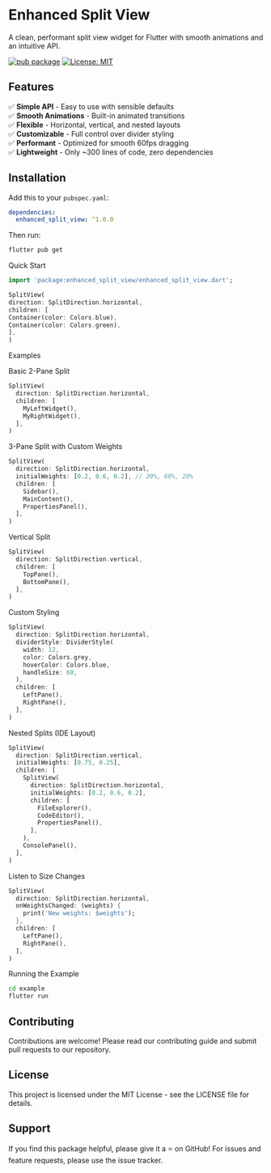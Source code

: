 # Enhanced Split View

A clean, performant split view widget for Flutter with smooth animations and an intuitive API.

[![pub package](https://img.shields.io/pub/v/enhanced_split_view.svg)](https://pub.dev/packages/enhanced_split_view)
[![License: MIT](https://img.shields.io/badge/License-MIT-yellow.svg)](https://opensource.org/licenses/MIT)

## Features

✅ **Simple API** - Easy to use with sensible defaults  
✅ **Smooth Animations** - Built-in animated transitions  
✅ **Flexible** - Horizontal, vertical, and nested layouts  
✅ **Customizable** - Full control over divider styling  
✅ **Performant** - Optimized for smooth 60fps dragging  
✅ **Lightweight** - Only ~300 lines of code, zero dependencies

## Installation

Add this to your `pubspec.yaml`:
```yaml
dependencies:
  enhanced_split_view: ^1.0.0
```
Then run:
```bash
flutter pub get
```

Quick Start
```dart
import 'package:enhanced_split_view/enhanced_split_view.dart';

SplitView(
direction: SplitDirection.horizontal,
children: [
Container(color: Colors.blue),
Container(color: Colors.green),
],
)
```

Examples

Basic 2-Pane Split
```dart
SplitView(
  direction: SplitDirection.horizontal,
  children: [
    MyLeftWidget(),
    MyRightWidget(),
  ],
)
```

3-Pane Split with Custom Weights
```dart
SplitView(
  direction: SplitDirection.horizontal,
  initialWeights: [0.2, 0.6, 0.2], // 20%, 60%, 20%
  children: [
    Sidebar(),
    MainContent(),
    PropertiesPanel(),
  ],
)
```

Vertical Split
```dart
SplitView(
  direction: SplitDirection.vertical,
  children: [
    TopPane(),
    BottomPane(),
  ],
)
```

Custom Styling
```dart
SplitView(
  direction: SplitDirection.horizontal,
  dividerStyle: DividerStyle(
    width: 12,
    color: Colors.grey,
    hoverColor: Colors.blue,
    handleSize: 60,
  ),
  children: [
    LeftPane(),
    RightPane(),
  ],
)
```

Nested Splits (IDE Layout)
```dart
SplitView(
  direction: SplitDirection.vertical,
  initialWeights: [0.75, 0.25],
  children: [
    SplitView(
      direction: SplitDirection.horizontal,
      initialWeights: [0.2, 0.6, 0.2],
      children: [
        FileExplorer(),
        CodeEditor(),
        PropertiesPanel(),
      ],
    ),
    ConsolePanel(),
  ],
)
```

Listen to Size Changes
```dart
SplitView(
  direction: SplitDirection.horizontal,
  onWeightsChanged: (weights) {
    print('New weights: $weights');
  },
  children: [
    LeftPane(),
    RightPane(),
  ],
)
```

Running the Example
```bash
cd example
flutter run
```

## Contributing
Contributions are welcome! 
Please read our contributing guide and submit pull requests to our repository.

## License
This project is licensed under the MIT License - see the LICENSE file for details.

## Support
If you find this package helpful, please give it a ⭐ on GitHub!
For issues and feature requests, please use the issue tracker.


